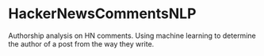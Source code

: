 HackerNewsCommentsNLP
=====================

Authorship analysis on HN comments. Using machine learning to determine the author of a post from the way they write.